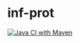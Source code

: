 # inf-prot

[![Java CI with Maven](https://github.com/laurashcherbak/inf-prot/actions/workflows/maven.yml/badge.svg)](https://github.com/laurashcherbak/inf-prot/actions/workflows/maven.yml)


